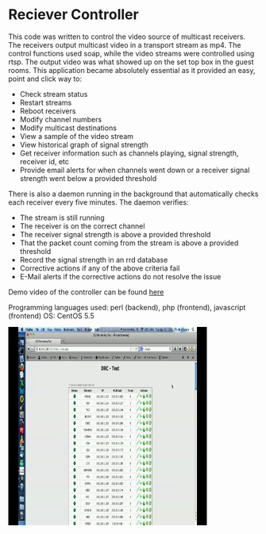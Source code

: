 # Reciever Controller

This code was written to control the video source of multicast receivers.  The receivers output multicast video in a transport stream as mp4.  The control functions used soap, while the video streams were controlled using rtsp.  The output video was what showed up on the set top box in the guest rooms.  This application became absolutely essential as it provided an easy, point and click way to:
- Check stream status
- Restart streams
- Reboot receivers
- Modify channel numbers
- Modify multicast destinations
- View a sample of the video stream
- View historical graph of signal strength
- Get receiver information such as channels playing, signal strength, receiver id, etc
- Provide email alerts for when channels went down or a receiver signal strength went below a provided threshold

There is also a daemon running in the background that automatically checks each receiver every five minutes.  The daemon verifies:
- The stream is still running
- The receiver is on the correct channel
- The receiver signal strength is above a provided threshold
- That the packet count coming from the stream is above a provided threshold
- Record the signal strength in an rrd database
- Corrective actions if any of the above criteria fail
- E-Mail alerts if the corrective actions do not resolve the issue  

Demo video of the controller can be found <a href="https://www.youtube.com/watch?v=y9QqNyipVsg">here</a>

Programming languages used: perl (backend), php (frontend), javascript (frontend)
OS: CentOS 5.5

<img src="https://raw.githubusercontent.com/joseph4321/receivercontroller/master/shot1.png" alt="Drawing" style="width: 400px;height: 400px"/>
